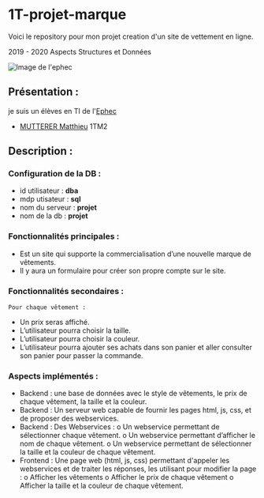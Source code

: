 # 1T-projet-marque
Voici le repository pour mon projet creation d'un site de vettement en ligne.

2019 - 2020 Aspects Structures et Données

 ![Image de l'ephec](https://i.imgur.com/k1pB47i.png?1)
 ## Présentation :  
je suis un élèves en TI de l'[Ephec](https://www.ephec.be/)
* [MUTTERER Matthieu](https://github.com/Matthieu-mutterer) 1TM2
## Description : 
### Configuration de la DB : 
* id utilisateur : **dba**
* mdp utisateur  : **sql**
* nom du serveur : **projet**
* nom de la db   : **projet**  
### Fonctionnalités principales : 
   *	Est un site qui supporte la commercialisation d’une nouvelle marque de vêtements. 
   * Il y aura un formulaire pour créer son propre compte sur le site. 
 
### Fonctionnalités secondaires : 
 	Pour chaque vêtement : 
   - Un prix seras affiché. 
   - L’utilisateur pourra choisir la taille. 
   - L’utilisateur pourra choisir la couleur. 
   - L’utilisateur pourra ajouter ses achats dans son panier et aller consulter son panier pour passer la commande. 
 ### Aspects implémentés : 
  -	Backend : une base de données avec le style de vêtements, le prix de chaque vêtement, la taille et la couleur. 
-	Backend :  Un serveur web capable de fournir les pages html, js, css, et de proposer des webservices. 
-	Backend : Des Webservices : 
o Un webservice permettant de sélectionner chaque vêtement. 
o	Un webservice permettant d’afficher le nom de chaque vêtement. 
o	Un webservice permettant de sélectionner la taille et la couleur de chaque vêtement. 
-	Frontend : Une page web (html, js, css) permettant d'appeler les webservices et de traiter les réponses, les utilisant pour modifier la page : 
o	Afficher les vêtements
o	Afficher le prix de chaque vêtement
o	Afficher la taille et la couleur de chaque vêtement. 


